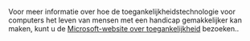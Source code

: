 Voor meer informatie over hoe de toegankelijkheidstechnologie voor computers het leven van mensen met een handicap gemakkelijker kan maken, kunt u de [Microsoft-website over toegankelijkheid](http://go.microsoft.com/fwlink/?LinkId=8431) bezoeken..

<!--HONumber=May16_HO1-->


